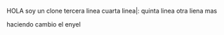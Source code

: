 HOLA
soy un clone
tercera linea
cuarta linea|:
quinta linea
otra liena mas

haciendo cambio el enyel
